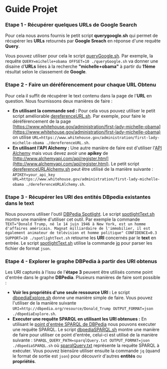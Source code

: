 Guide Projet
============

### Etape 1 - Récupérer quelques URLs de Google Search
Pour cela nous avons fournis le petit script **querygoogle.sh** qui permet de récupérer les **URLs** retournés par **Google Sreach** en réponse d'une requête **Query**.

Vous pouvez utiliser pour cela le script [queryGoogle.sh](./queryGoogle.sh). Par exemple, la requête ```QUERY=michelle+obama OFFSET=10 ./queryGoogle.sh``` va donner une disaine d'**URLs** liées à la recherche **"michelle+obama"** à partir du **11ème** résultat selon le classement de **Google**.

### Etape 2 - Faire un déréférencement pour chaque URL Obtenu
Pour cela il suffit de récupérer le text contenu dans la page de l'**URL** en question. Nous fournissons deux manières de faire : 
 - **En utilisant la commande sed :** Pour cela vous pouvez utiliser le petit script améliorable [dereferenceURL.sh](./dereferenceURL.sh). Par exemple, pour faire le déréférencement de la page [https://www.whitehouse.gov/administration/first-lady-michelle-obama](https://www.whitehouse.gov/administration/first-lady-michelle-obama) on utilise ```URL=https://www.whitehouse.gov/administration/first-lady-michelle-obama ./dereferenceURL.sh```.
 - **En utilisant l'API Alchemy :** Une autre manière de faire est d'utiliser l'[API Alchemy](http://www.ibm.com/watson/developercloud/alchemy-language/api/v1/#text_cleaned) mais vous devez avoir une **apikey** de [http://www.alchemyapi.com/api/register.html](http://www.alchemyapi.com/api/register.html). Le petit script [dereferenceURLAlchemy.sh](./dereferenceURLAlchemy.sh) peut être utilisé de la manière suivante : ```APIKEY=your_api_key URL=https://www.whitehouse.gov/administration/first-lady-michelle-obama ./dereferenceURLAlchemy.sh```.

### Etape 3 - Récupérer les URI des entités DBpedia existantes dans le text
Nous pouvons utiliser l'outil [DBPedia Spotlight](https://github.com/dbpedia-spotlight/dbpedia-spotlight). Le script [spotlightText.sh](./spotlightText.sh) montre une manière d'utiliser cet outil. 
Par exemple la commande ```TEXT="Donald Trump, né le 14 juin 1946 à New York, est un homme d'affaires américain. Magnat milliardaire de l'immobilier, il est également animateur de télévision et homme politique" CONFIDENCE=0.3 SUPPORT=10 ./spotlightText.sh``` retourne les **URI** concernés par le **text** en entrée. 
Le script [spotlightText.sh](./spotlightText.sh) utilise la commande [jq](https://stedolan.github.io/jq/) pour parser les fichier de format ```json```.

### Etape 4 - Explorer le graphe DBPedia à partir des URI obtenus
Les URI capturés à l'issu de l'**étape 3** peuvent être utilisés comme point d'entrée dans le graphe **DBPedia**. Plusieurs manières de faire sont possible : 
 - **Voir les propriétés d'une seule ressource URI :** Le script [dbpediaExplore.sh](./dbpediaExplore.sh) donne une manière simple de faire. Vous pouvez l'utiliser de la manière suivante ```URI=http://dbpedia.org/resource/Donald_Trump OUTPUT_FORMAT=json ./dbpediaExplore.sh```.
 - **Executer une requête SPARQL en utilisant les URI obtenues :** En utilisant le [point d'entrée SPARQL de DBPedia](http://dbpedia.org/sparql) nous pouvons executer une requête SPARQL. Le script [dbpediaSPARQL.sh](./dbpediaSPARQL.sh) montre une manière de faire pour utiliser ce point d'entrée, celui-ci est utilisé de la manière suivante : ```SPARQL_QUERY_PATH=sparqlQuery.txt OUTPUT_FORMAT=json ./dbpediaSPARQL.sh``` où [sparqlQuery.txt](./sparqlQuery.txt) représente la requête SPARQL à exécuter. Vous pouvez biensûre utiliser ensuite la commande ```jq``` (quand le format de sortie est ```json```) pour découvrir d'autres **entités** ou **propriétés**.
